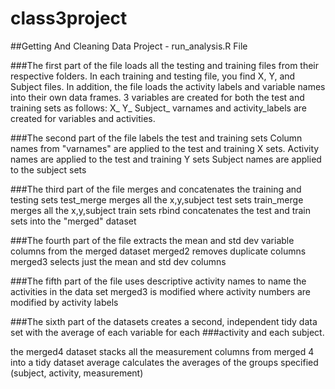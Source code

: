 # class3project
##Getting And Cleaning Data Project - run_analysis.R File

###The first part of the file loads all the testing and training files from their respective folders. In each training and testing file, you find X, Y, and Subject files. In addition, the file loads the activity labels and variable names into their own data frames.
3 variables are created for both the test and training sets as follows:
X_
Y_
Subject_ 
varnames and activity_labels are created for variables and activities.

###The second part of the file labels the test and training sets
Column names from "varnames" are applied to the test and training X sets.
Activity names are applied to the test and training Y sets
Subject names are applied to the subject sets

###The third part of the file merges and concatenates the training and testing sets
test_merge merges all the x,y,subject test sets
train_merge merges all the x,y,subject train sets
rbind concatenates the test and train sets into the "merged" dataset

###The fourth part of the file extracts the mean and std dev variable columns from the merged dataset
merged2 removes duplicate columns
merged3 selects just the mean and std dev columns

###The fifth part of the file uses descriptive activity names to name the activities in the data set
merged3 is modified where activity numbers are modified by activity labels

###The sixth part of the datasets  creates a second, independent tidy data set with the average of each variable for each ###activity and each subject.

the merged4 dataset stacks all the measurement columns from merged 4 into a tidy dataset
average calculates the averages of the groups specified (subject, activity, measurement)
